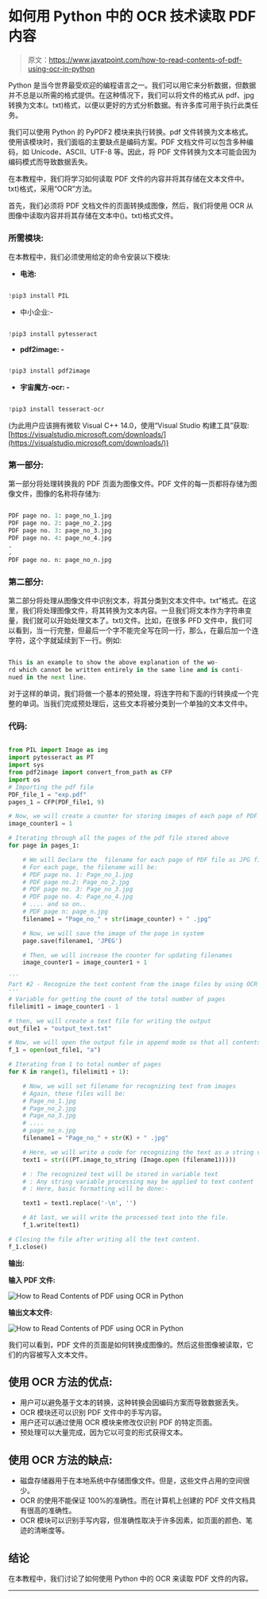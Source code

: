 # 如何用 Python 中的 OCR 技术读取 PDF 内容

> 原文：<https://www.javatpoint.com/how-to-read-contents-of-pdf-using-ocr-in-python>

Python 是当今世界最受欢迎的编程语言之一。我们可以用它来分析数据，但数据并不总是以所需的格式提供。在这种情况下，我们可以将文件的格式从 pdf、jpg 转换为文本(。txt)格式，以便以更好的方式分析数据。有许多库可用于执行此类任务。

我们可以使用 Python 的 PyPDF2 模块来执行转换。pdf 文件转换为文本格式。使用该模块时，我们面临的主要缺点是编码方案。PDF 文档文件可以包含多种编码，如 Unicode、ASCII、UTF-8 等。因此，将 PDF 文件转换为文本可能会因为编码模式而导致数据丢失。

在本教程中，我们将学习如何读取 PDF 文件的内容并将其存储在文本文件中。txt)格式，采用“OCR”方法。

首先，我们必须将 PDF 文档文件的页面转换成图像，然后，我们将使用 OCR 从图像中读取内容并将其存储在文本中()。txt)格式文件。

### 所需模块:

在本教程中，我们必须使用给定的命令安装以下模块:

*   **电池:**

```py

!pip3 install PIL

```

*   中小企业:-

```py

!pip3 install pytesseract

```

*   **pdf2image: -**

```py

!pip3 install pdf2image

```

*   **宇宙魔方-ocr: -**

```py

!pip3 install tesseract-ocr

```

(为此用户应该拥有微软 Visual C++ 14.0，使用“Visual Studio 构建工具”获取:[https://visualstudio.microsoft.com/downloads/](https://visualstudio.microsoft.com/downloads/))

### 第一部分:

第一部分将处理转换我的 PDF 页面为图像文件。PDF 文件的每一页都将存储为图像文件，图像的名称将存储为:

```py

PDF page no. 1: page_no_1.jpg
PDF page no. 2: page_no_2.jpg
PDF page no. 3: page_no_3.jpg
PDF page no. 4: page_no_4.jpg
.
.
PDF page no. n: page_no_n.jpg

```

### 第二部分:

第二部分将处理从图像文件中识别文本，将其分类到文本文件中。txt”格式。在这里，我们将处理图像文件，将其转换为文本内容。一旦我们将文本作为字符串变量，我们就可以开始处理文本了。txt)文件。比如，在很多 PFD 文件中，我们可以看到，当一行完整，但最后一个字不能完全写在同一行，那么，在最后加一个连字符，这个字就延续到下一行。例如:

```py

This is an example to show the above explanation of the wo-
rd which cannot be written entirely in the same line and is conti-
nued in the next line. 

```

对于这样的单词，我们将做一个基本的预处理，将连字符和下面的行转换成一个完整的单词。当我们完成预处理后，这些文本将被分类到一个单独的文本文件中。

### 代码:

```py

from PIL import Image as img
import pytesseract as PT
import sys
from pdf2image import convert_from_path as CFP
import os
# Importing the pdf file
PDF_file_1 = "exp.pdf"
pages_1 = CFP(PDF_file1, 9)

# Now, we will create a counter for storing images of each page of PDF to image
image_counter1 = 1

# Iterating through all the pages of the pdf file stored above
for page in pages_1:

    # We will Declare the  filename for each page of PDF file as JPG file
    # For each page, the filename will be:
    # PDF page no. 1: Page_no_1.jpg
    # PDF page no.2: Page_no_2.jpg
    # PDF page no. 3: Page_no_3.jpg
    # PDF page no. 4: Page_no_4.jpg
    # .... and so on..
    # PDF page n: page_n.jpg
    filename1 = "Page_no_" + str(image_counter) + " .jpg"

    # Now, we will save the image of the page in system
    page.save(filename1, 'JPEG')

    # Then, we will increase the counter for updating filenames
    image_counter1 = image_counter1 + 1

'''
Part #2 - Recognize the text content from the image files by using OCR
'''
# Variable for getting the count of the total number of pages
filelimit1 = image_counter1 - 1

# then, we will create a text file for writing the output
out_file1 = "output_text.txt"

# Now, we will open the output file in append mode so that all contents of the # images will be added in the same output file.
f_1 = open(out_file1, "a")

# Iterating from 1 to total number of pages
for K in range(1, filelimit1 + 1):

    # Now, we will set filename for recognizing text from images
    # Again, these files will be:
    # Page_no_1.jpg
    # Page_no_2.jpg
    # Page_no_3.jpg
    # ....
    # page_no_n.jpg
    filename1 = "Page_no_" + str(K) + " .jpg"

    # Here, we will write a code for recognizing the text as a string variable in an image file by using the pytesserct module
    text1 = str(((PT.image_to_string (Image.open (filename1)))))

    # : The recognized text will be stored in variable text
    # : Any string variable processing may be applied to text content
    # : Here, basic formatting will be done:-

    text1 = text1.replace('-\n', '')    

    # At last, we will write the processed text into the file.
    f_1.write(text1)

# Closing the file after writing all the text content.
f_1.close()

```

**输出:**

**输入 PDF 文件:**

![How to Read Contents of PDF using OCR in Python](img/be78a80c7e13a6cca08860eedd3cff41.png)

**输出文本文件:**

![How to Read Contents of PDF using OCR in Python](img/6f3c242f224c54e11a240548277ff228.png)

我们可以看到，PDF 文件的页面是如何转换成图像的。然后这些图像被读取，它们的内容被写入文本文件。

## 使用 OCR 方法的优点:

*   用户可以避免基于文本的转换，这种转换会因编码方案而导致数据丢失。
*   OCR 模块还可以识别 PDF 文件中的手写内容。
*   用户还可以通过使用 OCR 模块来修改仅识别 PDF 的特定页面。
*   预处理可以大量完成，因为它以可变的形式获得文本。

## 使用 OCR 方法的缺点:

*   磁盘存储器用于在本地系统中存储图像文件。但是，这些文件占用的空间很少。
*   OCR 的使用不能保证 100%的准确性。而在计算机上创建的 PDF 文件文档具有很高的准确性。
*   OCR 模块可以识别手写内容，但准确性取决于许多因素，如页面的颜色、笔迹的清晰度等。

## 结论

在本教程中，我们讨论了如何使用 Python 中的 OCR 来读取 PDF 文件的内容。

* * *